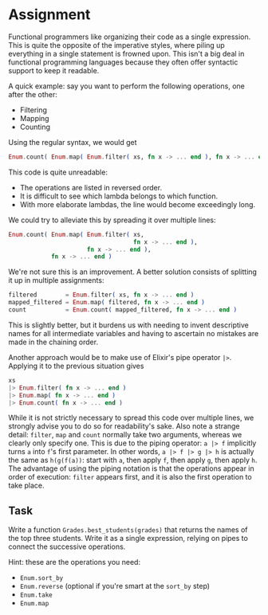 # Assignment

Functional programmers like organizing their code as a single expression.
This is quite the opposite of the imperative styles, where piling
up everything in a single statement is frowned upon.
This isn't a big deal in functional programming languages
because they often offer syntactic support to keep it readable.

A quick example: say you want to perform the following operations, one after the other:

* Filtering
* Mapping
* Counting

Using the regular syntax, we would get

```elixir
Enum.count( Enum.map( Enum.filter( xs, fn x -> ... end ), fn x -> ... end ), fn x -> ... end )
```

This code is quite unreadable:

* The operations are listed in reversed order.
* It is difficult to see which lambda belongs to which function.
* With more elaborate lambdas, the line would become exceedingly long.

We could try to alleviate this by spreading it over multiple lines:

```elixir
Enum.count( Enum.map( Enum.filter( xs,
                                   fn x -> ... end ),
                      fn x -> ... end ),
            fn x -> ... end )
```

We're not sure this is an improvement.
A better solution consists of splitting it up in multiple assignments:

```elixir
filtered        = Enum.filter( xs, fn x -> ... end )
mapped_filtered = Enum.map( filtered, fn x -> ... end )
count           = Enum.count( mapped_filtered, fn x -> ... end )
```

This is slightly better, but it burdens us with needing to invent descriptive names for all intermediate variables
and having to ascertain no mistakes are made in the chaining order.

Another approach would be to make use of Elixir's pipe operator `|>`. Applying it to the previous situation gives

```elixir
xs
|> Enum.filter( fn x -> ... end )
|> Enum.map( fn x -> ... end )
|> Enum.count( fn x -> ... end )
```

While it is not strictly necessary to spread this code over multiple lines, we strongly advise
you to do so for readability's sake. Also note a strange detail: `filter`, `map` and `count` normally
take two arguments, whereas we clearly only specify one. This is due to the piping operator:
`a |> f` implicitly turns `a` into `f`'s first parameter. In other words,
`a |> f |> g |> h` is actually the same as `h(g(f(a))`: start with `a`, then apply `f`, then
apply `g`, then apply `h`. The advantage of using the piping notation is that
the operations appear in order of execution: `filter` appears first, and it is also the first operation to take place.

## Task

Write a function `Grades.best_students(grades)` that returns the names of the top three students.
Write it as a single expression, relying on pipes to connect the successive operations.

Hint: these are the operations you need:

* `Enum.sort_by`
* `Enum.reverse` (optional if you're smart at the `sort_by` step)
* `Enum.take`
* `Enum.map`
